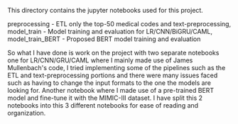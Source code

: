 This directory contains the jupyter notebooks used for this project.

preprocessing - ETL only the top-50 medical codes and text-preprocessing,
model_train - Model training and evaluation for LR/CNN/BiGRU/CAML,
model_train_BERT - Proposed BERT model training and evaluation

So what I have done is work on the project with two separate notebooks one for LR/CNN/GRU/CAML where I mainly made use of James Mullenbach's code, I tried implementing some of the pipelines such as the ETL and text-preprocessing portions and there were many issues faced such as having to change the input formats to the one the models are looking for. Another notebook where I made use of a pre-trained BERT model and fine-tune it with the MIMIC-III dataset. I have split this 2 notebooks into this 3 different notebooks for ease of reading and organization. 
